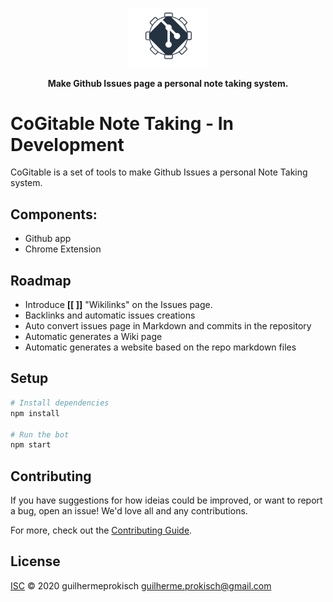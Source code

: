 <!-- Please be careful editing the below HTML, as GitHub is quite jk with anything that looks like an HTML tag in GitHub Flavored Markdown. -->
<p align="center">
  <img width="25%" src="assets/logo.png"  alt="Banner">
</p>
<p align="center">
  <b>Make Github Issues page a personal note taking system.</b>
</p>


# CoGitable Note Taking - In Development 
CoGitable is a set of tools to make Github Issues a personal Note Taking system. 

## Components:

 - Github app 
 - Chrome Extension

## Roadmap

- Introduce  **[[ ]]** "Wikilinks" on the Issues page.
- Backlinks and automatic issues creations
- Auto convert issues page in Markdown and commits in the repository
- Automatic generates a Wiki page  
- Automatic generates a website  based on the repo markdown files

## Setup

```sh
# Install dependencies
npm install

# Run the bot
npm start
```

## Contributing

If you have suggestions for how ideias could be improved, or want to report a bug, open an issue! We'd love all and any contributions.

For more, check out the [Contributing Guide](CONTRIBUTING.md).

## License

[ISC](LICENSE) © 2020 guilhermeprokisch <guilherme.prokisch@gmail.com>
